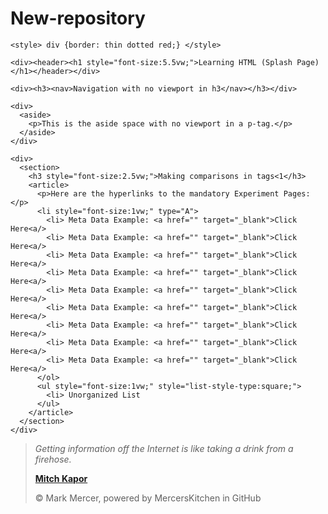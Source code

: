 # New-repository
<!DOCTYPE html>
<html lang="en" dir="ltr">

  <head>
    <meta charset="utf-8">
    <title>Learning HTML</title>
    <meta name="author" content="Mark Mercer">
    <meta name="description" content="Learning HTML"> <!--Webpage Description -->
    <meta name="keywords" content="Learning, Tag, HTML, Layout">
    <meta name="viewport" content="width=device-width, initial-scale=1.0">

    <style> div {border: thin dotted red;} </style>

  </head>

  <body>

    <div><header><h1 style="font-size:5.5vw;">Learning HTML (Splash Page)</h1></header></div>

    <div><h3><nav>Navigation with no viewport in h3</nav></h3></div>

    <div>
      <aside>
        <p>This is the aside space with no viewport in a p-tag.</p>
      </aside>
    </div>

    <div>
      <section>
        <h3 style="font-size:2.5vw;">Making comparisons in tags<1</h3>
        <article>
          <p>Here are the hyperlinks to the mandatory Experiment Pages: </p>
          <li style="font-size:1vw;" type="A">
            <li> Meta Data Example: <a href="" target="_blank">Click Here<a/>
            <li> Meta Data Example: <a href="" target="_blank">Click Here<a/>
            <li> Meta Data Example: <a href="" target="_blank">Click Here<a/>
            <li> Meta Data Example: <a href="" target="_blank">Click Here<a/>
            <li> Meta Data Example: <a href="" target="_blank">Click Here<a/>
            <li> Meta Data Example: <a href="" target="_blank">Click Here<a/>
            <li> Meta Data Example: <a href="" target="_blank">Click Here<a/>
            <li> Meta Data Example: <a href="" target="_blank">Click Here<a/>
            <li> Meta Data Example: <a href="" target="_blank">Click Here<a/>
          </ol>
          <ul style="font-size:1vw;" style="list-style-type:square;">
            <li> Unorganized List
          </ul>
        </article>
      </section>
    </div>

  </body>

  <footer>
    <!-- Date Accessed: 20210916-->
    <blockquote cite="https://www.brainyquote.com/quotes/mitchell_kapor_163583">
      <p><em>Getting information off the Internet is like taking a drink from a firehose.</em></p>
      <p>
        <strong>
          <a href="https://www.brainyquote.com/quotes/mitchell_kapor_163583" target="_blank">
            Mitch Kapor
          </a>
        </strong>
      </p>
    <p>&copy Mark Mercer, powered by MercersKitchen in GitHub</p>
  </footer>

</html>
